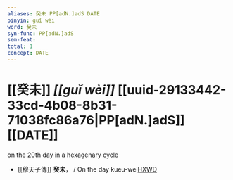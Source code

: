 ```yaml
---
aliases: 癸未 PP[adN.]adS DATE
pinyin: guǐ wèi
word: 癸未
syn-func: PP[adN.]adS
sem-feat: 
total: 1
concept: DATE 
---
```

# [[癸未]] *[[guǐ wèi]]*  [[uuid-29133442-33cd-4b08-8b31-71038fc86a76|PP[adN.]adS]] [[DATE]]
on the 20th day in a hexagenary cycle
 - [[穆天子傳]] **癸未**，
                     / On the day kueu-wei[HXWD](https://hxwd.org/textview.html?location=CH1c0898_CHANT_001-1a.13)